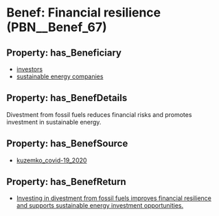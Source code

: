 # Benef: __Financial resilience__ (PBN__Benef_67)

## Property: has_Beneficiary

* [investors](../Stakeholder/PBN__Stakeholder_49)
* [sustainable energy companies](../Stakeholder/PBN__Stakeholder_48)

## Property: has_BenefDetails

Divestment from fossil fuels reduces financial risks and promotes investment in sustainable energy.

## Property: has_BenefSource

* [kuzemko_covid-19_2020](../Article/PBN__Article_14)

## Property: has_BenefReturn

* [Investing in divestment from fossil fuels improves financial resilience and supports sustainable energy investment opportunities.](../BenefReturn/PBN__BenefReturn_67)

